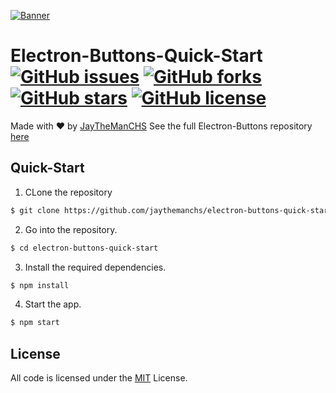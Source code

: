 [![Banner](https://raw.githubusercontent.com/jaythemanchs/custom-windows-buttons/b8444a3b1aee22a7f9848e3313c088f582d841c8/assets/banner.svg)](./README.md)

# Electron-Buttons-Quick-Start [![GitHub issues](https://img.shields.io/github/issues/jaythemanchs/Electron-Buttons)](https://github.com/jaythemanchs/Electron-Buttons/issues) [![GitHub forks](https://img.shields.io/github/forks/jaythemanchs/Electron-Buttons)](https://github.com/jaythemanchs/Electron-Buttons/network) [![GitHub stars](https://img.shields.io/github/stars/jaythemanchs/Electron-Buttons)](https://github.com/jaythemanchs/Electron-Buttons/stargazers) [![GitHub license](https://img.shields.io/github/license/jaythemanchs/Electron-Buttons)](https://github.com/jaythemanchs/Electron-Buttons/blob/main/LICENSE)
Made with ❤️ by [JayTheManCHS](https://github.com/jaythemanchs)
See the full Electron-Buttons repository [here](https://github.com/jaythemanchs/Electron-Buttons)

## Quick-Start
1. CLone the repository
```sh
$ git clone https://github.com/jaythemanchs/electron-buttons-quick-start
```
2. Go into the repository.
```sh
$ cd electron-buttons-quick-start
```
3. Install the required dependencies.
```sh
$ npm install
```
4. Start the app.
```sh
$ npm start
```

## License
All code is licensed under the [MIT](https://github.com/jaythemanchs/electron-buttons-quick-start/blob/main/LICENSE) License.
